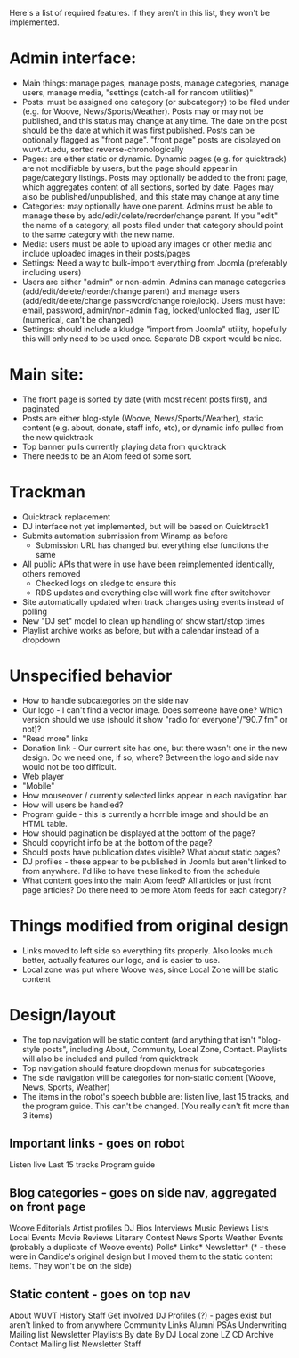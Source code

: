 Here's a list of required features. If they aren't in this list, they won't be implemented.

# Admin interface:
- Main things: manage pages, manage posts, manage categories, manage users, manage media, "settings (catch-all for random utilities)"
- Posts: must be assigned one category (or subcategory) to be filed under (e.g. for Woove, News/Sports/Weather). Posts may or may not be published, and this status may change at any time. The date on the post should be the date at which it was first published. Posts can be optionally flagged as "front page". "front page" posts are displayed on wuvt.vt.edu, sorted reverse-chronologically
- Pages: are either static or dynamic. Dynamic pages (e.g. for quicktrack) are not modifiable by users, but the page should appear in page/category listings. Posts may optionally be added to the front page, which aggregates content of all sections, sorted by date. Pages may also be published/unpublished, and this state may change at any time
- Categories: may optionally have one parent. Admins must be able to manage these by add/edit/delete/reorder/change parent. If you "edit" the name of a category, all posts filed under that category should point to the same category with the new name.
- Media: users must be able to upload any images or other media and include uploaded images in their posts/pages
- Settings: Need a way to bulk-import everything from Joomla (preferably including users)
- Users are either "admin" or non-admin. Admins can manage categories (add/edit/delete/reorder/change parent) and manage users (add/edit/delete/change password/change role/lock). Users must have: email, password, admin/non-admin flag, locked/unlocked flag, user ID (numerical, can't be changed)
- Settings: should include a kludge "import from Joomla" utility, hopefully this will only need to be used once. Separate DB export would be nice.

# Main site:
- The front page is sorted by date (with most recent posts first), and paginated
- Posts are either blog-style (Woove, News/Sports/Weather), static content (e.g. about, donate, staff info, etc), or dynamic info pulled from the new quicktrack
- Top banner pulls currently playing data from quicktrack
- There needs to be an Atom feed of some sort. 

# Trackman
* Quicktrack replacement
* DJ interface not yet implemented, but will be based on Quicktrack1
* Submits automation submission from Winamp as before
    * Submission URL has changed but everything else functions the same
* All public APIs that were in use have been reimplemented identically, others
  removed
    * Checked logs on sledge to ensure this
    * RDS updates and everything else will work fine after switchover
* Site automatically updated when track changes using events instead of polling
* New "DJ set" model to clean up handling of show start/stop times
* Playlist archive works as before, but with a calendar instead of a dropdown

# Unspecified behavior
- How to handle subcategories on the side nav
- Our logo - I can't find a vector image. Does someone have one? Which version should we use (should it show "radio for everyone"/"90.7 fm" or not)?
- "Read more" links
- Donation link - Our current site has one, but there wasn't one in the new design. Do we need one, if so, where? Between the logo and side nav would not be too difficult.
- Web player
- "Mobile"
- How mouseover / currently selected links appear in each navigation bar.
- How will users be handled? 
- Program guide - this is currently a horrible image and should be an HTML table.
- How should pagination be displayed at the bottom of the page?
- Should copyright info be at the bottom of the page?
- Should posts have publication dates visible? What about static pages?
- DJ profiles - these appear to be published in Joomla but aren't linked to from anywhere. I'd like to have these linked to from the schedule
- What content goes into the main Atom feed? All articles or just front page articles? Do there need to be more Atom feeds for each category?

# Things modified from original design
- Links moved to left side so everything fits properly. Also looks much better, actually features our logo, and is easier to use.
- Local zone was put where Woove was, since Local Zone will be static content

# Design/layout
- The top navigation will be static content (and anything that isn't "blog-style posts", including About, Community, Local Zone, Contact. Playlists will also be included and pulled from quicktrack
- Top navigation should feature dropdown menus for subcategories
- The side navigation will be categories for non-static content (Woove, News, Sports, Weather)
- The items in the robot's speech bubble are: listen live, last 15 tracks, and the program guide. This can't be changed. (You really can't fit more than 3 items)


## Important links - goes on robot
Listen live
Last 15 tracks
Program guide


## Blog categories - goes on side nav, aggregated on front page
Woove
	Editorials
	Artist profiles
	DJ Bios
	Interviews
	Music Reviews
	Lists
	Local Events
	Movie Reviews
	Literary Contest
News
Sports
Weather
Events (probably a duplicate of Woove events)
Polls*
Links*
Newsletter*
(* - these were in Candice's original design but I moved them to the static content items. They won't be on the side)


## Static content - goes on top nav
About
	WUVT
	History
	Staff
	Get involved
	DJ Profiles (?) - pages exist but aren't linked to from anywhere
Community
	Links
	Alumni
	PSAs
	Underwriting
	Mailing list
	Newsletter
Playlists
	By date
	By DJ
Local zone 
	LZ CD
	Archive
Contact
	Mailing list
	Newsletter
	Staff
